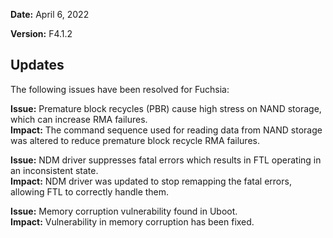 **Date:** April 6, 2022

**Version:** F4.1.2

## Updates

The following issues have been resolved for Fuchsia:

**Issue:** Premature block recycles (PBR) cause high stress on NAND storage,
which can increase RMA failures.  
**Impact:** The command sequence used for reading data from NAND storage was
altered to reduce premature block recycle RMA failures.

**Issue:** NDM driver suppresses fatal errors which results in FTL operating in
an inconsistent state.  
**Impact:** NDM driver was updated to stop remapping the fatal errors, allowing
FTL to correctly handle them.

**Issue:** Memory corruption vulnerability found in Uboot.  
**Impact:** Vulnerability in memory corruption has been fixed.